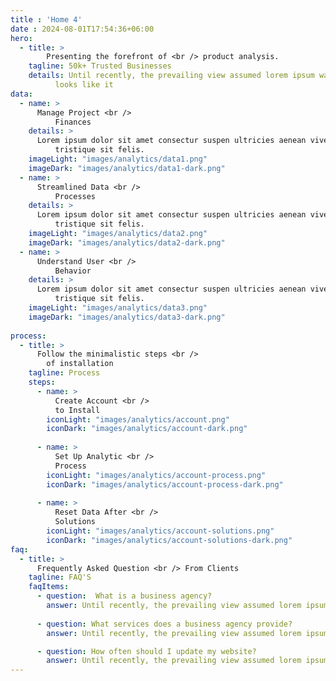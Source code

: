 ```yaml
---
title : 'Home 4'
date : 2024-08-01T17:54:36+06:00
hero:
  - title: >
        Presenting the forefront of <br /> product analysis.
    tagline: 50k+ Trusted Businesses
    details: Until recently, the prevailing view assumed lorem ipsum was born as a nonsense text. It's not Latin, though it
          looks like it
data:
  - name: >
      Manage Project <br />
          Finances
    details: >
      Lorem ipsum dolor sit amet consectur suspen ultricies aenean viverra sodales vulputate nis tellus nibh
          tristique sit felis. 
    imageLight: "images/analytics/data1.png"
    imageDark: "images/analytics/data1-dark.png"
  - name: >
      Streamlined Data <br />
          Processes
    details: >
      Lorem ipsum dolor sit amet consectur suspen ultricies aenean viverra sodales vulputate nis tellus nibh
          tristique sit felis. 
    imageLight: "images/analytics/data2.png"
    imageDark: "images/analytics/data2-dark.png"
  - name: >
      Understand User <br />
          Behavior
    details: >
      Lorem ipsum dolor sit amet consectur suspen ultricies aenean viverra sodales vulputate nis tellus nibh
          tristique sit felis. 
    imageLight: "images/analytics/data3.png"
    imageDark: "images/analytics/data3-dark.png"
    
process:
  - title: >
      Follow the minimalistic steps <br />
        of installation
    tagline: Process
    steps:
      - name: > 
          Create Account <br />
          to Install
        iconLight: "images/analytics/account.png"
        iconDark: "images/analytics/account-dark.png"
        
      - name: > 
          Set Up Analytic <br />
          Process
        iconLight: "images/analytics/account-process.png"
        iconDark: "images/analytics/account-process-dark.png"
      
      - name: > 
          Reset Data After <br />
          Solutions
        iconLight: "images/analytics/account-solutions.png"
        iconDark: "images/analytics/account-solutions-dark.png"
faq:
  - title: >
      Frequently Asked Question <br /> From Clients
    tagline: FAQ'S
    faqItems:
      - question:  What is a business agency?
        answer: Until recently, the prevailing view assumed lorem ipsum was born as a nonsense text. “It's not Latin.
        
      - question: What services does a business agency provide? 
        answer: Until recently, the prevailing view assumed lorem ipsum was born as a nonsense text. “It's not Latin.

      - question: How often should I update my website?
        answer: Until recently, the prevailing view assumed lorem ipsum was born as a nonsense text. “It's not Latin.
---
```

